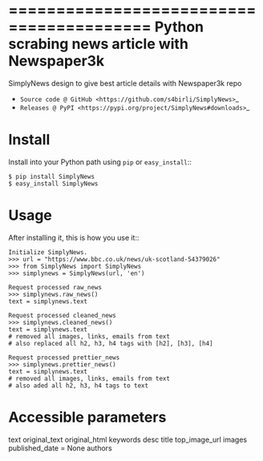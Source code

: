=========================================
Python scrabing news article with Newspaper3k
====================================
SimplyNews design to give best article details with Newspaper3k repo

* `Source code @ GitHub <https://github.com/s4birli/SimplyNews>`_
* `Releases @ PyPI <https://pypi.org/project/SimplyNews#downloads>`_


Install
=======

Install into your Python path using `pip` or `easy_install`::

    $ pip install SimplyNews
    $ easy_install SimplyNews


Usage
=====

After installing it, this is how you use it::

    Initialize SimplyNews.
    >>> url = "https://www.bbc.co.uk/news/uk-scotland-54379026"
    >>> from SimplyNews import SimplyNews
    >>> simplynews = SimplyNews(url, 'en')

    Request processed raw_news
    >>> simplynews.raw_news()
    text = simplynews.text

    Request processed cleaned_news
    >>> simplynews.cleaned_news()
    text = simplynews.text 
    # removed all images, links, emails from text
    # also replaced all h2, h3, h4 tags with [h2], [h3], [h4]

    Request processed prettier_news
    >>> simplynews.prettier_news()
    text = simplynews.text 
    # removed all images, links, emails from text
    # also aded all h2, h3, h4 tags to text


Accessible parameters
======================
text
original_text
original_html
keywords
desc
title
top_image_url
images
published_date = None
authors
